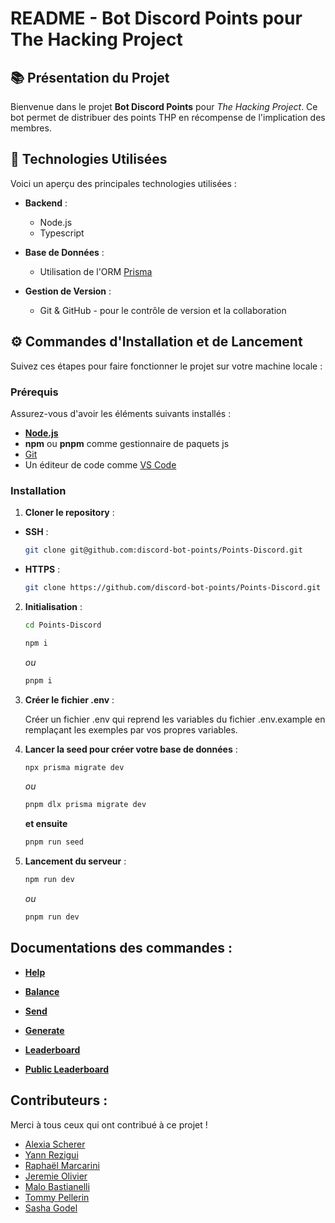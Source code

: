 # README - Bot Discord Points pour The Hacking Project

## 📚 Présentation du Projet

Bienvenue dans le projet **Bot Discord Points** pour *The Hacking Project*. Ce bot permet de distribuer des points THP en récompense de l'implication des membres.

## 🚀 Technologies Utilisées

Voici un aperçu des principales technologies utilisées :

- **Backend** :
  - Node.js
  - Typescript

- **Base de Données** :
  - Utilisation de l'ORM [Prisma](https://www.prisma.io/docs)

- **Gestion de Version** :
  - Git & GitHub - pour le contrôle de version et la collaboration

## ⚙️ Commandes d'Installation et de Lancement

Suivez ces étapes pour faire fonctionner le projet sur votre machine locale :

### Prérequis
Assurez-vous d'avoir les éléments suivants installés :
- [**Node.js** ](https://nodejs.org/en)
- **npm** ou **pnpm** comme gestionnaire de paquets js
- [Git](https://git-scm.com/)
- Un éditeur de code comme [VS Code](https://code.visualstudio.com/)

### Installation

1. **Cloner le repository** :
- **SSH** :
   ```bash
   git clone git@github.com:discord-bot-points/Points-Discord.git
   ```
- **HTTPS** :
   ```bash
   git clone https://github.com/discord-bot-points/Points-Discord.git
   ```

2. **Initialisation** :
   ```bash
   cd Points-Discord
   ```
    ```bash
    npm i
    ```
    *ou*
    ```bash
    pnpm i
    ```
    
3. **Créer le fichier .env** :

    Créer un fichier .env qui reprend les variables du fichier .env.example en remplaçant les exemples par vos propres variables.

4. **Lancer la seed pour créer votre base de données** :

    ```bash
    npx prisma migrate dev
    ```
    *ou*
    ```bash
    pnpm dlx prisma migrate dev
    ```

    **et ensuite**

    ```bash
    pnpm run seed
    ```

5. **Lancement du serveur** :
    ```bash
    npm run dev
    ```
    *ou*
    ```bash
    pnpm run dev
    ```


## Documentations des commandes :

- [**Help**](https://github.com/discord-bot-points/Points-Discord/blob/main/src/Commands/Docs/help.md)
  
- [**Balance**](https://github.com/discord-bot-points/Points-Discord/blob/main/src/Commands/Docs/balance.md)
  
- [**Send**](https://github.com/discord-bot-points/Points-Discord/blob/main/src/Commands/Docs/send.md)

- [**Generate**](https://github.com/discord-bot-points/Points-Discord/blob/main/src/Commands/Docs/generate.md)

- [**Leaderboard**](https://github.com/discord-bot-points/Points-Discord/blob/main/src/Commands/Docs/leaderboard.md)

- [**Public Leaderboard**](https://github.com/discord-bot-points/Points-Discord/blob/main/src/Commands/Docs/publicLeaderboard.md)

## Contributeurs :
Merci à tous ceux qui ont contribué à ce projet !
- [Alexia Scherer](https://github.com/evarellapucky)
- [Yann Rezigui](https://github.com/YannRZG)
- [Raphaël Marcarini](https://github.com/Marcaraph)
- [Jeremie Olivier](https://github.com/jeremie-olivier)
- [Malo Bastianelli](https://github.com/Korblen)
- [Tommy Pellerin](https://github.com/tommy-pellerin)
- [Sasha Godel](https://github.com/MacDuPain)
